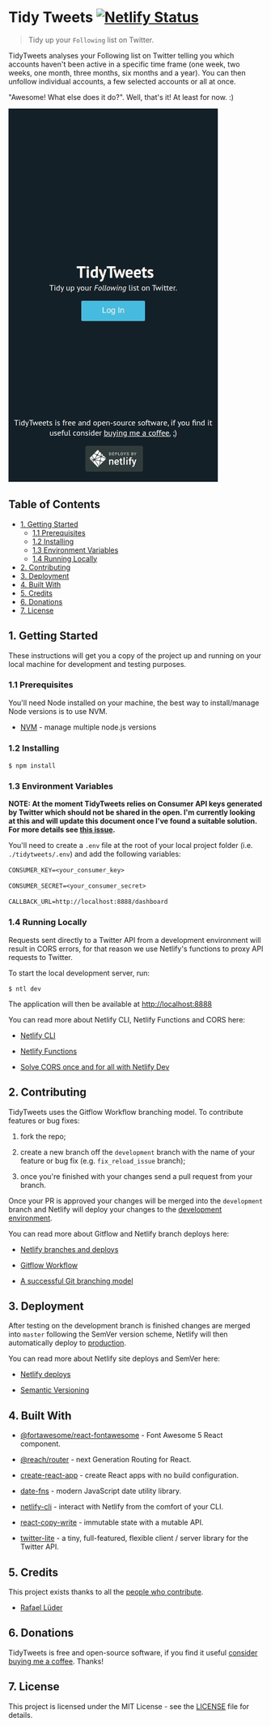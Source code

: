 # Tidy Tweets [![Netlify Status](https://api.netlify.com/api/v1/badges/091de6ff-ebf8-455b-8e5b-db2571213ac1/deploy-status)](https://app.netlify.com/sites/tidytweets/deploys)

> Tidy up your `Following` list on Twitter.

TidyTweets analyses your Following list on Twitter telling you which accounts haven't been active in a specific time frame (one week, two weeks, one month, three months, six months and a year). You can then unfollow individual accounts, a few selected accounts or all at once.

"Awesome! What else does it do?". Well, that's it! At least for now. :)

![tidytweets](tidytweets.gif)

## Table of Contents

- [1. Getting Started](#1-getting-started)
  - [1.1 Prerequisites](#1.1-prerequisites)
  - [1.2 Installing](#1.2-installing)
  - [1.3 Environment Variables](#1.3-environment-variables)
  - [1.4 Running Locally](#1.3-running-locally)
- [2. Contributing](#2-contributing)
- [3. Deployment](#3-deployment)
- [4. Built With](#4-built-with)
- [5. Credits](#5-credits)
- [6. Donations](#6-donations)
- [7. License](#7-license)

## 1. Getting Started

These instructions will get you a copy of the project up and running on your local machine for development and testing purposes.

### 1.1 Prerequisites

You'll need Node installed on your machine, the best way to install/manage Node versions is to use NVM.

- [NVM](https://github.com/nvm-sh/nvm) - manage multiple node.js versions

### 1.2 Installing

```
$ npm install
```

### 1.3 Environment Variables

**NOTE: At the moment TidyTweets relies on Consumer API keys generated by Twitter which should not be shared in the open. I'm currently looking at this and will update this document once I've found a suitable solution. For more details see [this issue](https://github.com/rlueder/tidytweets/issues/19).**

You'll need to create a `.env` file at the root of your local project folder (i.e. `./tidytweets/.env`) and add the following variables:

`CONSUMER_KEY=<your_consumer_key>`

`CONSUMER_SECRET=<your_consumer_secret>`

`CALLBACK_URL=http://localhost:8888/dashboard`

### 1.4 Running Locally

Requests sent directly to a Twitter API from a development environment will result in CORS errors, for that reason we use Netlify's functions to proxy API requests to Twitter.

To start the local development server, run:

```
$ ntl dev
```

The application will then be available at [http://localhost:8888](http://localhost:8888)

You can read more about Netlify CLI, Netlify Functions and CORS here:

- [Netlify CLI](https://cli.netlify.com/)

- [Netlify Functions](https://docs.netlify.com/functions/overview/)

- [Solve CORS once and for all with Netlify Dev](https://alligator.io/nodejs/solve-cors-once-and-for-all-netlify-dev/)

## 2. Contributing

TidyTweets uses the Gitflow Workflow branching model. To contribute features or bug fixes:

1. fork the repo;

2. create a new branch off the `development` branch with the name of your feature or bug fix (e.g. `fix_reload_issue` branch);

3. once you're finished with your changes send a pull request from your branch.

Once your PR is approved your changes will be merged into the `development` branch and Netlify will deploy your changes to the [development environment](https://development--tidytweets.netlify.app/).

You can read more about Gitflow and Netlify branch deploys here:

- [Netlify branches and deploys](https://docs.netlify.com/site-deploys/overview/#branches-and-deploys)

- [Gitflow Workflow](https://www.atlassian.com/git/tutorials/comparing-workflows/gitflow-workflow)

- [A successful Git branching model](https://nvie.com/posts/a-successful-git-branching-model/)

## 3. Deployment

After testing on the development branch is finished changes are merged into `master` following the SemVer version scheme, Netlify will then automatically deploy to [production](https://tidytweets.org/).

You can read more about Netlify site deploys and SemVer here:

- [Netlify deploys](https://docs.netlify.com/site-deploys/overview/)

- [Semantic Versioning](https://semver.org/)

## 4. Built With

- [@fortawesome/react-fontawesome](https://github.com/FortAwesome/react-fontawesome) - Font Awesome 5 React component.

- [@reach/router](https://github.com/reach/router) - next Generation Routing for React.

- [create-react-app](https://github.com/facebook/create-react-app) - create React apps with no build configuration.

- [date-fns](https://github.com/date-fns/date-fns) - modern JavaScript date utility library.

- [netlify-cli](https://github.com/netlify/cli) - interact with Netlify from the comfort of your CLI.

- [react-copy-write](https://github.com/aweary/react-copy-write) - immutable state with a mutable API.

- [twitter-lite](https://github.com/draftbit/twitter-lite) - a tiny, full-featured, flexible client / server library for the Twitter API.

## 5. Credits

This project exists thanks to all the <a href="https://github.com/rlueder/tidytweets/graphs/contributors">people who contribute</a>.

- [Rafael Lüder](https://github.com/rlueder)

## 6. Donations

TidyTweets is free and open-source software, if you find it useful [consider buying me a coffee](https://www.buymeacoffee.com/rlueder). Thanks!

## 7. License

This project is licensed under the MIT License - see the [LICENSE](LICENSE) file for details.
